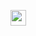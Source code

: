 <img src="![img3703](https://user-images.githubusercontent.com/77953699/219983517-f64af79e-8559-4643-9d23-8fa53aa3268d.jpeg)" alt="mypic"  height="25" width="25"><img>

